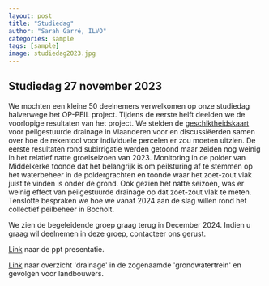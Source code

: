 ```yaml
---
layout: post
title: "Studiedag"
author: "Sarah Garré, ILVO"
categories: sample
tags: [sample]
image: studiedag2023.jpg
---
```

## Studiedag 27 november 2023

We mochten een kleine 50 deelnemers verwelkomen op onze studiedag halverwege het OP-PEIL project. 
Tijdens de eerste helft deelden we de voorlopige resultaten van het project. 
We stelden de [geschiktheidskaart](https://bioagora.eu/) voor peilgestuurde drainage in Vlaanderen voor 
en discussiëerden samen over hoe de rekentool voor individuele
percelen er zou moeten uitzien. De eerste resultaten rond subirrigatie werden getoond maar zeiden nog
weinig in het relatief natte groeiseizoen van 2023. Monitoring in de polder van Middelkerke toonde 
dat het belangrijk is om peilsturing af te stemmen op het waterbeheer in de poldergrachten en toonde
waar het zoet-zout vlak juist te vinden is onder de grond. Ook gezien het natte seizoen, was er weinig 
effect van peilgestuurde drainage op dat zoet-zout vlak te meten. Tenslotte bespraken we hoe we 
vanaf 2024 aan de slag willen rond het collectief peilbeheer in Bocholt.

We zien de begeleidende groep graag terug in December 2024. Indien u graag wil deelnemen in deze groep, contacteer ons gerust.

[Link](./assets/docu/Begeleidingsgroep3_OPPEIL.pdf) naar de ppt presentatie.

[Link](./assets/docu/Update_grondwatertrein_VMM.pdf) naar overzicht 'drainage' 
in de zogenaamde 'grondwatertrein' en gevolgen voor landbouwers.
